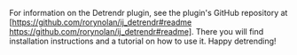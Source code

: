 For information on the Detrendr plugin, see the plugin's GitHub repository at [https://github.com/rorynolan/ij_detrendr#readme https://github.com/rorynolan/ij_detrendr#readme]. There you will find installation instructions and a tutorial on how to use it. Happy detrending!
